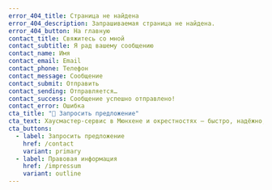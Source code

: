 ```yaml
---
error_404_title: Страница не найдена
error_404_description: Запрашиваемая страница не найдена.
error_404_button: На главную
contact_title: Свяжитесь со мной
contact_subtitle: Я рад вашему сообщению
contact_name: Имя
contact_email: Email
contact_phone: Телефон
contact_message: Сообщение
contact_submit: Отправить
contact_sending: Отправляется…
contact_success: Сообщение успешно отправлено!
contact_error: Ошибка
cta_title: "🚀 Запросить предложение"
cta_text: Хаусмастер-сервис в Мюнхене и окрестностях – быстро, надёжно, честно.
cta_buttons:
  - label: Запросить предложение
    href: /contact
    variant: primary
  - label: Правовая информация
    href: /impressum
    variant: outline
---
```

